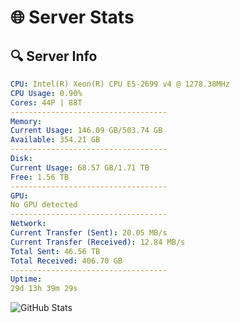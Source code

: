 # 🌐 Server Stats
## 🔍 Server Info
```yaml
CPU: Intel(R) Xeon(R) CPU E5-2699 v4 @ 1278.38MHz
CPU Usage: 0.90%
Cores: 44P | 88T
-----------------------------------
Memory:
Current Usage: 146.09 GB/503.74 GB
Available: 354.21 GB
-----------------------------------
Disk:
Current Usage: 68.57 GB/1.71 TB
Free: 1.56 TB
-----------------------------------
GPU:
No GPU detected
-----------------------------------
Network:
Current Transfer (Sent): 20.05 MB/s
Current Transfer (Received): 12.84 MB/s
Total Sent: 46.56 TB
Total Received: 406.70 GB
-----------------------------------
Uptime:
29d 13h 39m 29s
```
![GitHub Stats](https://img.shields.io/badge/Updated-2025-04-06_11:02:18-blue)